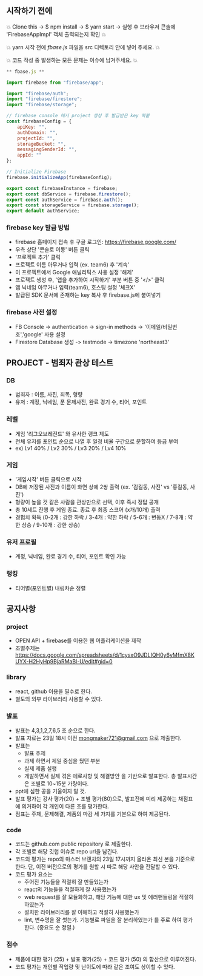 ## 시작하기 전에

:boom: Clone this -> $ npm install -> $ yarn start -> 실행 후 브라우저 콘솔에 'FirebaseAppImpl' 객체 출력되는지 확인 :boom:

:boom: yarn 시작 전에 _fbase.js_ 파일을 src 디렉토리 안에 넣어 주세요. :boom:

:boom: 코드 작성 중 발생하는 모든 문제는 이슈에 남겨주세요. :boom:

```javascript
** fbase.js **

import firebase from "firebase/app";

import "firebase/auth";
import "firebase/firestore";
import "firebase/storage";

// firebase console 에서 project 생성 후 발급받은 key 복붙
const firebaseConfig = {
    apiKey: "",
    authDomain: "",
    projectId: "",
    storageBucket: "",
    messagingSenderId: "",
    appId: ""
};

// Initialize Firebase
firebase.initializeApp(firebaseConfig);

export const firebaseInstance = firebase;
export const dbService = firebase.firestore();
export const authService = firebase.auth();
export const storageService = firebase.storage();
export default authService;
```

### firebase key 발급 방법

- firebase 홈페이지 접속 후 구글 로그인: https://firebase.google.com/
- 우측 상단 '콘솔로 이동' 버튼 클릭
- '프로젝트 추가' 클릭
- 프로젝트 이름 아무거나 입력 (ex. team6) 후 '계속'
- 이 프로젝트에서 Google 애널리틱스 사용 설정 '해제'
- 프로젝트 생성 후, '앱을 추가하여 시작하기' 부분 버튼 중 '</>' 클릭
- 앱 닉네임 아무거나 입력(team6), 호스팅 설정 '체크X'
- 발급된 SDK 문서에 존재하는 key 복사 후 firebase.js에 붙여넣기

### firebase 사전 설정
- FB Console -> authentication -> sign-in methods -> '이메일/비밀번호','google' 사용 설정
- Firestore Database 생성 -> testmode -> timezone 'northeast3'


## PROJECT - 범죄자 관상 테스트
### DB
- 범죄자 : 이름, 사진, 죄목, 형량
- 유저 : 계정, 닉네임, 푼 문제사진, 완료 경기 수, 티어, 포인트

### 레벨
- 게임 '리그오브레전드' 와 유사한 랭크 제도
- 전체 유저를 포인트 순으로 나열 후 일정 비율 구간으로 분할하여 등급 부여
- ex) Lv1 40% / Lv2 30% / Lv3 20% / Lv4 10%

### 게임
- '게임시작' 버튼 클릭으로 시작
- DB에 저장된 사진과 이름이 화면 상에 2쌍 출력 (ex. '김길동, 사진' vs '홍길동, 사진')
- 형량이 높을 것 같은 사람을 관상만으로 선택, 이후 즉시 정답 공개
- 총 10세트 진행 후 게임 종료. 종료 후 최종 스코어 (x개/10개) 출력
- 경험치 획득 (0-2개 : 강한 하락 / 3-4개 : 약한 하락 / 5-6개 : 변동X / 7-8개 : 약한 상승 / 9-10개 : 강한 상승)

### 유저 프로필
- 계정, 닉네임, 완료 경기 수, 티어, 포인트 확인 가능

### 랭킹
- 티어별(포인트별) 내림차순 정렬


## 공지사항
### project

- OPEN API + firebase를 이용한 웹 어플리케이션을 제작
- 조별주제는 https://docs.google.com/spreadsheets/d/1cysxO9JDLIQH0y6yMfmX8KUYX-H2HyHp9BjaRMaBl-U/edit#gid=0 


### library

- react, github 이용을 필수로 한다.
- 별도의 외부 라이브러리 사용할 수 있다.


### 발표

- 발표는 4,3,1,2,7,6,5 조 순으로 한다.
- 발표 자료는 23일 18시 이전 mongmaker721@gmail.com 으로 제출한다.
- 발표는 
  - 발표 주제
  - 과제 하면서 제일 중심을 뒀던 부분
  - 실제 제품 실행
  - 개발하면서 실제 겪은 에로사항 및 해결방안
을 기반으로 발표한다. 총 발표시간은 조별로 10~15분 가량이다.
- ppt에 심한 공을 기울이지 말 것.
- 발표 평가는 강사 평가(20) + 조별 평가(80)으로, 발표전에 미리 제공하는 채점표에 의거하여 각 개인이 다른 조를 평가한다.
- 점표는 주제, 문제해결, 제품의 마감 세 가지를 기본으로 하여 제공된다.

### code

- 코드는 github.com public repository 로 제출한다.
- 각 조별로 해당 깃헙 이슈로 repo url을 남긴다.
- 코드의 평가는 repo의 마스터 브랜치의 23일 17시까지 올라온 최신 본을 기준으로 한다. 단, 이전 버전으로의 평가를 원할 시 따로 해당 사안을 전달할 수 있다.
- 코드 평가 요소는
  - 주어진 기능들을 적절히 잘 만들었는가
  - react의 기능들을 적절하게 잘 사용했는가
  - web request를 잘 모듈화하고, 해당 기능에 대한 ux 및 에러핸들링을 적절히 하였는가
  - 설치한 라이브러리를 잘 이해하고 적절히 사용했는가
  - lint, 변수명을 잘 썻는가. 기능별로 파일을 잘 분리하였는가
를 주로 하여 평가한다. (중요도 순 정렬.)


### 점수

- 제품에 대한 평가 (25) + 발표 평가(25) + 코드 평가 (50) 의 합산으로 이루어진다.
- 코드 평가는 개인별 작업량 및 난이도에 따라 같은 조여도 상이할 수 있다.
